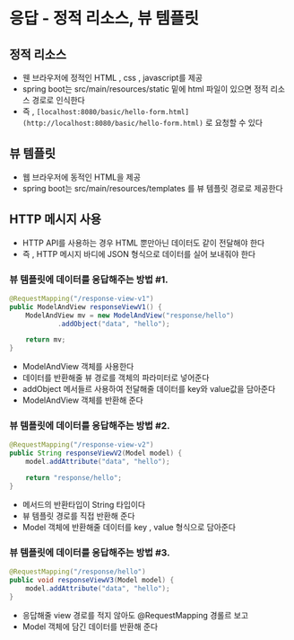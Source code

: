 # 응답 - 정적 리소스, 뷰 템플릿

## 정적 리소스

- 웬 브라우저에 정적인 HTML , css , javascript를 제공
- spring boot는 src/main/resources/static 밑에 html 파일이 있으면 정적 리소스 경로로 인식한다
- 즉 , `[localhost:8080/basic/hello-form.html](http://localhost:8080/basic/hello-form.html)` 로 요청할 수 있다

## 뷰 템플릿

- 웹 브라우저에 동적인 HTML을 제공
- spring boot는 src/main/resources/templates 를 뷰 템플릿 경로로 제공한다

## HTTP 메시지 사용

- HTTP API를 사용하는 경우 HTML 뿐만아닌 데이터도 같이 전달해야 한다
- 즉 , HTTP 메시지 바디에 JSON 형식으로 데이터를 실어 보내줘야 한다

### 뷰 템플릿에 데이터를 응답해주는 방법 #1.

```java
@RequestMapping("/response-view-v1")
public ModelAndView responseViewV1() {
    ModelAndView mv = new ModelAndView("response/hello")
            .addObject("data", "hello");

    return mv;
}
```

- ModelAndView 객체를 사용한다
- 데이터를 반환해줄 뷰 경로를 객체의 파라미터로 넣어준다
- addObject 메서들르 사용하여 전달해줄 데이터를 key와 value값을 담아준다
- ModelAndView 객체를 반환해 준다

### 뷰 템플릿에 데이터를 응답해주는 방법 #2.

```java
@RequestMapping("/response-view-v2")
public String responseViewV2(Model model) {
    model.addAttribute("data", "hello");

    return "response/hello";
}
```

- 메서드의 반환타입이 String 타입이다
- 뷰 템플릿 경로를 직접 반환해 준다
- Model 객체에 반환해줄 데이터를 key , value 형식으로 담아준다

### 뷰 템플릿에 데이터를 응답해주는 방법 #3.

```java
@RequestMapping("/response/hello")
public void responseViewV3(Model model) {
    model.addAttribute("data", "hello");
}
```

- 응답해줄 view 경로를 적지 않아도 @RequestMapping 경롤르 보고
- Model 객체에 담긴 데이터를 반환해 준다